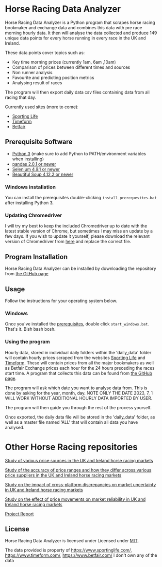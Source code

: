 # Horse Racing Data Analyzer 

Horse Racing Data Analyzer is a Python program that scrapes horse racing bookmaker and exchange data and combines this data with pre race morning hourly data. It then will analyse the data collected and produce 149 unique data points for every horse running in every race in the UK and Ireland.

These data points cover topics such as:
- Key time morning prices (currently 1am, 6am ,10am)
- Comparison of prices between different times and sources
- Non runner analysis
- Favourite and predicting position metrics
- Analysing result of races

The program will then export daily data csv files containing data from all racing that day.

Currently used sites (more to come):
- [Sporting Life](https://www.sportinglife.com/racing)
- [Timeform](https://www.timeform.com/horse-racing)
- [Betfair](https://www.betfair.com/sport/)

## Prerequisite Software

- [Python 3](https://www.python.org/) (make sure to add Python to PATH/environment variables when installing)
- [pandas 2.0.1 or newer](https://pandas.pydata.org/)
- [Selenium 4.9.1 or newer](https://github.com/SeleniumHQ/selenium/)
- [Beautiful Soup 4.12.2 or newer](https://pypi.org/project/beautifulsoup4/)


### Windows installation

You can install the prerequisites double-clicking `install_prerequesites.bat` after installing Python 3.

### Updating Chromedriver

I will try my best to keep the included Chromedriver up to date with the latest stable version of Chrome, but sometimes 
I may miss an update by a few days. If you wish to update it yourself, please download the relevant version of
Chromedriver from [here](https://chromedriver.chromium.org/downloads) and replace the correct file.

## Program Installation

Horse Racing Data Analyzer can be installed by downloading the repository from [the GitHub page](https://github.com/adamcorren/horse_racing_data_analyzer)

## Usage
     
Follow the instructions for your operating system below.

### Windows

Once you've installed the [prerequisites](#prerequisite-software), double click `start_windows.bat`. That's it. Bish 
bash bosh.

### Using the program

Hourly data, stored in individual daily folders within the 'daily_data' folder will contain hourly prices scraped from the websites [Sporting Life](https://www.sportinglife.com/racing) and [Timeform](https://www.timeform.com/horse-racing). These will contain prices from all the major bookmakers as well as Betfair Exchange prices each hour for the 24 hours preceding the races start time. A program that collects this data can be found from [the GitHub page](https://github.com/adamcorren/horse_racing_data_collecter).

The program will ask which date you want to analyse data from. This is done by asking for the year, month, day. NOTE ONLY THE DATE 2023, 7, 1 WILL WORK WITHOUT ADDITIONAL HOURLY DATA IMPORTED BY USER.

The program will then guide you through the rest of the process yourself.

Once exported, the daily data file will be stored in the 'daily_data' folder, as well as a master file named 'ALL' that will contain all data you have analysed.

# Other Horse Racing repositories

[Study of various price sources in the UK and Ireland horse racing markets](https://github.com/adamcorren/horse_racing_study_1)

[Study of the accuracy of price ranges and how they differ across various price suppliers in the UK and Ireland horse racing markets](https://github.com/adamcorren/horse_racing_study_2)

[Study on the impact of cross-platform discrepancies on market uncertainty in UK and Ireland horse racing markets](https://github.com/adamcorren/horse_racing_study_3)

[Study on the effect of price movements on market reliability in UK and Ireland horse racing markets](https://github.com/adamcorren/horse_racing_study_4)

[Project Report](https://github.com/adamcorren/horse_racing_project_report)

## License

Horse Racing Data Analyzer is licensed under Licensed under [MIT]((https://opensource.org/license/mit/)).

The data provided is property of https://www.sportinglife.com/, https://www.timeform.com/, https://www.betfair.com/
I don't own any of the data
